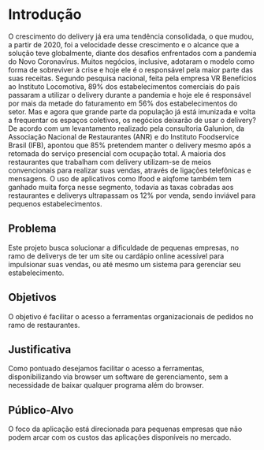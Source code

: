 # Introdução

O crescimento do delivery já era uma tendência consolidada, o que mudou, a partir de 2020, foi a velocidade desse crescimento e o alcance que a solução teve globalmente, diante dos desafios enfrentados com a pandemia do Novo Coronavírus.
Muitos negócios, inclusive, adotaram o modelo como forma de sobreviver à crise e hoje ele é o responsável pela maior parte das suas receitas. Segundo pesquisa nacional, feita pela empresa VR Benefícios ao Instituto Locomotiva, 89% dos estabelecimentos comerciais do país passaram a utilizar o delivery durante a pandemia e hoje ele é responsável por mais da metade do faturamento em 56% dos estabelecimentos do setor.
Mas e agora que grande parte da população já está imunizada e volta a frequentar os espaços coletivos, os negócios deixarão de usar o delivery? De acordo com um levantamento realizado pela consultoria Galunion, da Associação Nacional de Restaurantes (ANR) e do Instituto Foodservice Brasil (IFB), apontou que 85% pretendem manter o delivery mesmo após a retomada do serviço presencial com ocupação total.
A maioria dos restaurantes que trabalham com delivery utilizam-se de meios convencionais para realizar suas vendas, através de ligações telefônicas e mensagens. O uso de aplicativos como Ifood e aiqfome também tem ganhado muita força nesse segmento, todavia as taxas cobradas aos restaurantes e deliverys ultrapassam os 12% por venda, sendo inviável para pequenos estabelecimentos. 

## Problema
Este projeto busca solucionar a dificuldade de pequenas empresas, no ramo de deliverys de ter um site ou cardápio online acessível para impulsionar suas vendas, ou até mesmo um sistema para gerenciar seu estabelecimento.

## Objetivos

O objetivo é facilitar o acesso a ferramentas organizacionais de pedidos no ramo de restaurantes.

## Justificativa

Como pontuado desejamos facilitar o acesso a ferramentas, disponibilizando via browser um software de gerenciamento, sem a necessidade de baixar qualquer programa além 
do browser.

## Público-Alvo

O foco da aplicação está direcionada para pequenas empresas que não podem arcar com os custos das aplicações disponíveis no mercado. 
